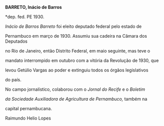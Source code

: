 **BARRETO, Inácio de Barros**



\*dep. fed. PE 1930.



*Inácio de Barros Barreto* foi eleito deputado federal pelo estado de

Pernambuco em março de 1930. Assumiu sua cadeira na Câmara dos Deputados

no Rio de Janeiro, então Distrito Federal, em maio seguinte, mas teve o

mandato interrompido em outubro com a vitória da Revolução de 1930, que

levou Getúlio Vargas ao poder e extinguiu todos os órgãos legislativos

do país.



No campo jornalístico, colaborou com o *Jornal do Recife* e o *Boletim*

*da Sociedade Auxiliadora de Agricultura de Pernambuco,* também na

capital pernambucana.



Raimundo Helio Lopes



